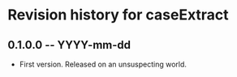 # Revision history for caseExtract

## 0.1.0.0 -- YYYY-mm-dd

* First version. Released on an unsuspecting world.
